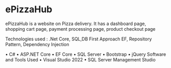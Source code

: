 # ePizzaHub
ePizzaHub is a website on Pizza delivery. It has a dashboard page, shopping cart page, payment processing page, product checkout page

Technologies used : .Net Core, SQL,DB First Approach EF, Repository Pattern, Dependency Injection

• C#
• ASP.NET Core
• EF Core
• SQL Server
• Bootstrap
• jQuery
Software and Tools Used
• Visual Studio 2022
• SQL Server Management Studio

